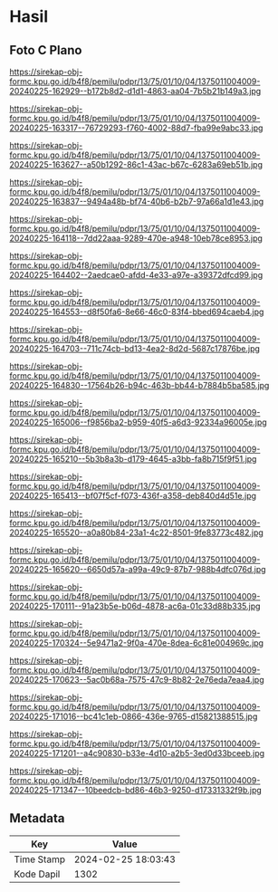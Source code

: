 # Hasil

## Foto C Plano

https://sirekap-obj-formc.kpu.go.id/b4f8/pemilu/pdpr/13/75/01/10/04/1375011004009-20240225-162929--b172b8d2-d1d1-4863-aa04-7b5b21b149a3.jpg

https://sirekap-obj-formc.kpu.go.id/b4f8/pemilu/pdpr/13/75/01/10/04/1375011004009-20240225-163317--76729293-f760-4002-88d7-fba99e9abc33.jpg

https://sirekap-obj-formc.kpu.go.id/b4f8/pemilu/pdpr/13/75/01/10/04/1375011004009-20240225-163627--a50b1292-86c1-43ac-b67c-6283a69eb51b.jpg

https://sirekap-obj-formc.kpu.go.id/b4f8/pemilu/pdpr/13/75/01/10/04/1375011004009-20240225-163837--9494a48b-bf74-40b6-b2b7-97a66a1d1e43.jpg

https://sirekap-obj-formc.kpu.go.id/b4f8/pemilu/pdpr/13/75/01/10/04/1375011004009-20240225-164118--7dd22aaa-9289-470e-a948-10eb78ce8953.jpg

https://sirekap-obj-formc.kpu.go.id/b4f8/pemilu/pdpr/13/75/01/10/04/1375011004009-20240225-164402--2aedcae0-afdd-4e33-a97e-a39372dfcd99.jpg

https://sirekap-obj-formc.kpu.go.id/b4f8/pemilu/pdpr/13/75/01/10/04/1375011004009-20240225-164553--d8f50fa6-8e66-46c0-83f4-bbed694caeb4.jpg

https://sirekap-obj-formc.kpu.go.id/b4f8/pemilu/pdpr/13/75/01/10/04/1375011004009-20240225-164703--711c74cb-bd13-4ea2-8d2d-5687c17876be.jpg

https://sirekap-obj-formc.kpu.go.id/b4f8/pemilu/pdpr/13/75/01/10/04/1375011004009-20240225-164830--17564b26-b94c-463b-bb44-b7884b5ba585.jpg

https://sirekap-obj-formc.kpu.go.id/b4f8/pemilu/pdpr/13/75/01/10/04/1375011004009-20240225-165006--f9856ba2-b959-40f5-a6d3-92334a96005e.jpg

https://sirekap-obj-formc.kpu.go.id/b4f8/pemilu/pdpr/13/75/01/10/04/1375011004009-20240225-165210--5b3b8a3b-d179-4645-a3bb-fa8b715f9f51.jpg

https://sirekap-obj-formc.kpu.go.id/b4f8/pemilu/pdpr/13/75/01/10/04/1375011004009-20240225-165413--bf07f5cf-f073-436f-a358-deb840d4d51e.jpg

https://sirekap-obj-formc.kpu.go.id/b4f8/pemilu/pdpr/13/75/01/10/04/1375011004009-20240225-165520--a0a80b84-23a1-4c22-8501-9fe83773c482.jpg

https://sirekap-obj-formc.kpu.go.id/b4f8/pemilu/pdpr/13/75/01/10/04/1375011004009-20240225-165620--6650d57a-a99a-49c9-87b7-988b4dfc076d.jpg

https://sirekap-obj-formc.kpu.go.id/b4f8/pemilu/pdpr/13/75/01/10/04/1375011004009-20240225-170111--91a23b5e-b06d-4878-ac6a-01c33d88b335.jpg

https://sirekap-obj-formc.kpu.go.id/b4f8/pemilu/pdpr/13/75/01/10/04/1375011004009-20240225-170324--5e9471a2-9f0a-470e-8dea-6c81e004969c.jpg

https://sirekap-obj-formc.kpu.go.id/b4f8/pemilu/pdpr/13/75/01/10/04/1375011004009-20240225-170623--5ac0b68a-7575-47c9-8b82-2e76eda7eaa4.jpg

https://sirekap-obj-formc.kpu.go.id/b4f8/pemilu/pdpr/13/75/01/10/04/1375011004009-20240225-171016--bc41c1eb-0866-436e-9765-d15821388515.jpg

https://sirekap-obj-formc.kpu.go.id/b4f8/pemilu/pdpr/13/75/01/10/04/1375011004009-20240225-171201--a4c90830-b33e-4d10-a2b5-3ed0d33bceeb.jpg

https://sirekap-obj-formc.kpu.go.id/b4f8/pemilu/pdpr/13/75/01/10/04/1375011004009-20240225-171347--10beedcb-bd86-46b3-9250-d17331332f9b.jpg


## Metadata

| Key        | Value               |
| ---------- | ------------------- |
| Time Stamp | 2024-02-25 18:03:43 |
| Kode Dapil | 1302                |




